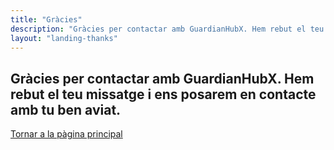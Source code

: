 ```yaml
---
title: "Gràcies"
description: "Gràcies per contactar amb GuardianHubX. Hem rebut el teu missatge i ens posarem en contacte amb tu ben aviat."
layout: "landing-thanks"
---
```


<section class="thanks mb-5">
  <h2 class="text-center mb-4">Gràcies per contactar amb GuardianHubX. Hem rebut el teu missatge i ens posarem en contacte amb tu ben aviat.</h2>
  <div class="text-center">
    <a href="/ca/">Tornar a la pàgina principal</a>
  </div>
</section>